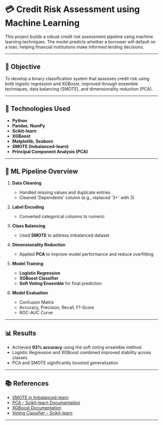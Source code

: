 # 💳 Credit Risk Assessment using Machine Learning

This project builds a robust credit risk assessment pipeline using machine learning techniques. The model predicts whether a borrower will default on a loan, helping financial institutions make informed lending decisions.

---

## 📌 Objective

To develop a binary classification system that assesses credit risk using both logistic regression and XGBoost, improved through ensemble techniques, data balancing (SMOTE), and dimensionality reduction (PCA).

---

## 🧰 Technologies Used

- **Python**  
- **Pandas**, **NumPy**  
- **Scikit-learn**  
- **XGBoost**  
- **Matplotlib**, **Seaborn**  
- **SMOTE (Imbalanced-learn)**  
- **Principal Component Analysis (PCA)**

---

## 🧪 ML Pipeline Overview

1. **Data Cleaning**  
   - Handled missing values and duplicate entries  
   - Cleaned 'Dependents' column (e.g., replaced '3+' with 3)

2. **Label Encoding**  
   - Converted categorical columns to numeric

3. **Class Balancing**  
   - Used **SMOTE** to address imbalanced dataset

4. **Dimensionality Reduction**  
   - Applied **PCA** to improve model performance and reduce overfitting

5. **Model Training**  
   - **Logistic Regression**  
   - **XGBoost Classifier**  
   - **Soft Voting Ensemble** for final prediction

6. **Model Evaluation**  
   - Confusion Matrix  
   - Accuracy, Precision, Recall, F1-Score  
   - ROC-AUC Curve

---

## 📊 Results

- Achieved **93% accuracy** using the soft voting ensemble method  
- Logistic Regression and XGBoost combined improved stability across classes  
- PCA and SMOTE significantly boosted generalization

---

## 📚 References

- [SMOTE in Imbalanced-learn](https://imbalanced-learn.org/stable/references/generated/imblearn.over_sampling.SMOTE.html)  
- [PCA – Scikit-learn Documentation](https://scikit-learn.org/stable/modules/generated/sklearn.decomposition.PCA.html)  
- [XGBoost Documentation](https://xgboost.readthedocs.io/en/stable/)  
- [Voting Classifier – Scikit-learn](https://scikit-learn.org/stable/modules/ensemble.html#voting-classifier)

---
